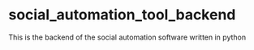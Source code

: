 # social_automation_tool_backend
This is the backend of the social automation software written in python
